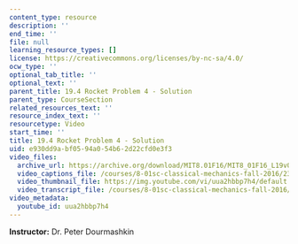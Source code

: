 ```yaml
---
content_type: resource
description: ''
end_time: ''
file: null
learning_resource_types: []
license: https://creativecommons.org/licenses/by-nc-sa/4.0/
ocw_type: ''
optional_tab_title: ''
optional_text: ''
parent_title: 19.4 Rocket Problem 4 - Solution
parent_type: CourseSection
related_resources_text: ''
resource_index_text: ''
resourcetype: Video
start_time: ''
title: 19.4 Rocket Problem 4 - Solution
uid: e930dd9a-bf05-94a0-54b6-2d22cfd0e3f3
video_files:
  archive_url: https://archive.org/download/MIT8.01F16/MIT8_01F16_L19v04_360p.mp4
  video_captions_file: /courses/8-01sc-classical-mechanics-fall-2016/232f32d79e0a59aabd5bddea370961f0_uua2hbbp7h4.vtt
  video_thumbnail_file: https://img.youtube.com/vi/uua2hbbp7h4/default.jpg
  video_transcript_file: /courses/8-01sc-classical-mechanics-fall-2016/8d8645b54b5d126ac4a7d9f1d1d1fe5b_uua2hbbp7h4.pdf
video_metadata:
  youtube_id: uua2hbbp7h4
---
```


**Instructor:** Dr. Peter Dourmashkin

